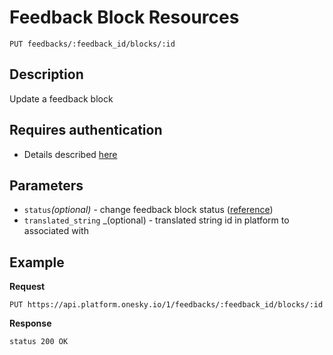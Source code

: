 # Feedback Block Resources
    PUT feedbacks/:feedback_id/blocks/:id

## Description
Update a feedback block

## Requires authentication
- Details described [here](/README.md#authentication)

## Parameters
- `status`_(optional)_ - change feedback block status ([reference](/reference/feedbacks/blocks/status.md))
- `translated_string` _(optional) - translated string id in platform to associated with

## Example
**Request**

    PUT https://api.platform.onesky.io/1/feedbacks/:feedback_id/blocks/:id

**Response**
```
status 200 OK
```